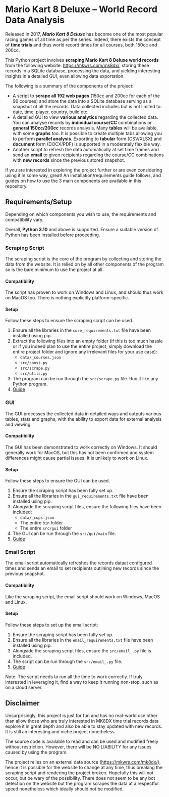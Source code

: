 # Mario Kart 8 Deluxe – World Record Data Analysis

Released in 2017, ***Mario Kart 8 Deluxe*** has become one of the most popular racing games of all time as per the series. Indeed, there exists the concept of **time trials** and thus world record times for all courses, both 150cc and 200cc.

This Python project involves **scraping Mario Kart 8 Deluxe world records** from the following website: https://mkwrs.com/mk8dx/, storing these records in a SQLite database, processing the data, and yielding interesting insights in a detailed GUI, even allowing data exportation.

The following is a summary of the components of the project:
- A script to **scrape all 192 web pages** (150cc and 200cc for each of the 96 courses) and store the data into a SQLite database serving as a snapshot of all the records. Data collected includes but is not limited to: date, time, player, country, build etc.
- A detailed GUI to view **various analytics** regarding the collected data. You can analyse records by **individual course/CC** combinations or **general 150cc/200cc** records analysis. Many **tables** will be available, with some **graphs** too. It is possible to create multiple tabs allowing you to perform **parallel analysis**. Exporting to **tabular** form (CSV/XLSX) and **document** form (DOCX/PDF) is supported in a moderately flexible way.
- Another script to refresh the data automatically at set time frames and send an **email** to given recipients regarding the course/CC combinations with **new records** since the previous stored snapshot.

If you are interested in exploring the project further or are even considering using it in some way, great! An installation/requirements guide follows, and guides on how to use the 3 main components are available in this repository.

## Requirements/Setup
Depending on which components you wish to use, the requirements and compatibility vary.

Overall, **Python 3.10** and above is supported. Ensure a suitable version of Python has been installed before proceeding.

### Scraping Script
The scraping script is the core of the program by collecting and storing the data from the website. It is relied on by all other components of the program so is the bare minimum to use the project at all.

#### Compatibility
The script has proven to work on Windows and Linux, and should thus work on MacOS too. There is nothing explicitly platform-specific.

#### Setup
Follow these steps to ensure the scraping script can be used.
1. Ensure all the libraries in the `core_requirements.txt` file have been installed using pip.
2. Extract the following files into an empty folder (if this is too much hassle or if you indeed plan to use the entire project, simply download the entire project folder and ignore any irrelevant files for your use case):
    - `data/_courses.json`
    - `src/const.py`
    - `src/scrape.py`
    - `src/utils.py`
3. The program can be run through the `src/scrape.py` file. Run it like any Python program.
4. [Guide](SCRAPER_GUIDE.md)

### GUI
The GUI processes the collected data in detailed ways and outputs various tables, stats and graphs, with the ability to export data for external analysis and viewing.

#### Compatibility
The GUI has been demonstrated to work correctly on Windows. It should generally work for MacOS, but this has not been confirmed and system differences might cause partial issues. It is unlikely to work on Linux.

#### Setup
Follow these steps to ensure the GUI can be used.
1. Ensure the scraping script has been fully set up.
2. Ensure all the libraries in the `gui_requirements.txt` file have been installed using pip.
3. Alongside the scraping script files, ensure the following files have been included:
    - `data/_cups.json`
    - The entire `bin` folder
    - The entire `src/gui` folder
4. The GUI can be run through the `src/gui/main` file.
5. [Guide](GUI_GUIDE.md)

### Email Script
The email script automatically refreshes the records dataat configured times and sends an email to set recipients outlining new records since the previous snapshot.

#### Compatibility
Like the scraping script, the email script should work on Windows, MacOS and Linux.

#### Setup
Follow these steps to set up the email script:
1. Ensure the scraping script has been fully set up.
2. Ensure all the libraries in the `email_requirements.txt` file have been installed using pip.
3. Alongside the scraping script files, ensure the `src/email_.py` file is included.
4. The script can be run through the `src/email_.py` file.
5. [Guide](EMAIL_GUIDE.md)

Note: The script needs to run all the time to work correctly. If truly interested in leveraging it, find a way to keep it running non-stop, such as on a cloud server.

## Disclaimer
Unsurprisingly, this project is just for fun and has no real-world use other than allow those who are truly interested in MK8DX time trial records data explore it in great depth and also be able to stay updated with new records. It is still an interesting and niche project nonetheless.

The source code is available to read and can be used and modified freely without restriction. However, there will be NO LIABILITY for any issues caused by using the program.

The project relies on an external data source (https://mkwrs.com/mk8dx/), hence it is possible for the website to change at any time, thus breaking the scraping script and rendering the project broken. Hopefully this will not occur, but be wary of the possibility. There does not seem to be any bot detection on the website but the program scrapes the data at a respectful speed nonetheless which ideally should not be modified.